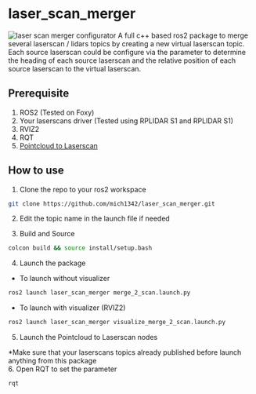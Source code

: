 # laser_scan_merger
![laser scan merger configurator](https://github.com/mich1342/laser_scan_merger/blob/main/LidarCallbration.png)
A full c++ based ros2 package to merge several laserscan / lidars topics by creating a new virtual laserscan topic. Each source laserscan could be configure via the parameter to determine the heading of each source laserscan and the relative position of each source laserscan to the virtual laserscan.

## Prerequisite
1. ROS2 (Tested on Foxy)
2. Your laserscans driver (Tested using RPLIDAR S1 and RPLIDAR S1)
3. RVIZ2
4. RQT
5. [Pointcloud to Laserscan](https://github.com/ros-perception/pointcloud_to_laserscan)

## How to use 
1. Clone the repo to your ros2 workspace
```bash
git clone https://github.com/mich1342/laser_scan_merger.git
```
2. Edit the topic name in the launch file if needed

3. Build and Source
```bash
colcon build && source install/setup.bash
```
4. Launch the package
- To launch without visualizer
```bash
ros2 launch laser_scan_merger merge_2_scan.launch.py
```
- To launch with visualizer (RVIZ2)
```bash
ros2 launch laser_scan_merger visualize_merge_2_scan.launch.py
```
5. Launch the Pointcloud to Laserscan nodes

*Make sure that your laserscans topics already published before launch anything from this package <br />
6. Open RQT to set the parameter
```bash
rqt
```
